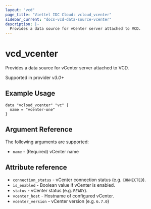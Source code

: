 ```yaml
---
layout: "vcd"
page_title: "Viettel IDC Cloud: vcloud_vcenter"
sidebar_current: "docs-vcd-data-source-vcenter"
description: |-
  Provides a data source for vCenter server attached to VCD.
---
```


# vcd\_vcenter

Provides a data source for vCenter server attached to VCD.

Supported in provider *v3.0+*


## Example Usage

```hcl
data "vcloud_vcenter" "vc" {
  name = "vcenter-one"
}
```

## Argument Reference

The following arguments are supported:

* `name` - (Required) vCenter name

## Attribute reference

* `connection_status` -  vCenter connection status (e.g. `CONNECTED`). 
* `is_enabled` -  Boolean value if vCenter is enabled.
* `status` -  vCenter status (e.g. `READY`).
* `vcenter_host` -  Hostname of configured vCenter.
* `vcenter_version` -  vCenter version (e.g. `6.7.0`)
